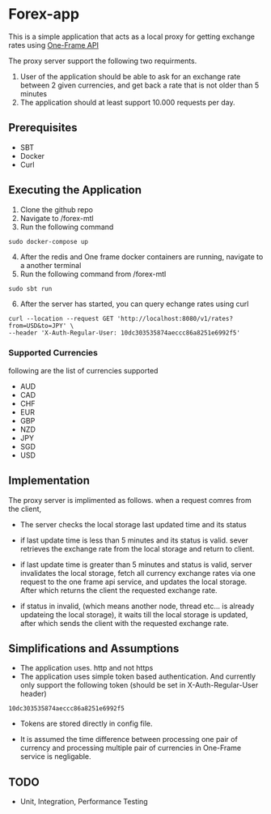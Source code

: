 # Forex-app

This is a simple application that acts as a local proxy for getting exchange rates using [One-Frame API](https://hub.docker.com/r/paidyinc/one-frame)

The  proxy server support the following two requirments.

1. User of the application should be able to ask for an exchange rate between 2 given currencies, and get back a rate that is not older than 5 minutes
2. The application should at least support 10.000 requests per day.

## Prerequisites

* SBT
* Docker
* Curl

## Executing the Application
1. Clone the github repo
2. Navigate to /forex-mtl
3. Run the following command
```
sudo docker-compose up
```
4. After the redis and One frame docker containers are running, navigate to a another terminal
5. Run the following command from /forex-mtl
```
sudo sbt run
```
6. After the server has started, you can query echange rates using curl 
```
curl --location --request GET 'http://localhost:8080/v1/rates?from=USD&to=JPY' \
--header 'X-Auth-Regular-User: 10dc303535874aeccc86a8251e6992f5'
``` 
### Supported Currencies
following are the list of currencies supported

+ AUD
+ CAD
+ CHF
+ EUR
+ GBP
+ NZD
+ JPY
+ SGD
+ USD

## Implementation
The proxy server is implimented as follows.
when a request comres from the client,
* The server checks the local storage last updated time and its status

* if last update time is less than 5 minutes and its status is valid. sever retrieves the exchange rate from the local storage and return to client.

+ if last update time is greater than 5 minutes and status is valid, server invalidates the local storage, fetch all currency exchange rates via one request to the one frame api service, and updates the local storage. After which returns the client the requested exchange rate.

* if status in invalid, (which means another node, thread etc... is already updateing the local storage), it waits till the local storage is updated, after which sends the client with the requested exchange rate.


## Simplifications and Assumptions
* The application uses. http and not https
* The application uses simple token based authentication. And currently only support the following token (should be set in X-Auth-Regular-User header)
```
10dc303535874aeccc86a8251e6992f5
```
+ Tokens are stored directly in config file.
* It is assumed the time difference between processing one pair of currency and processing multiple pair of currencies in One-Frame service is negligable.

## TODO
* Unit, Integration, Performance Testing

